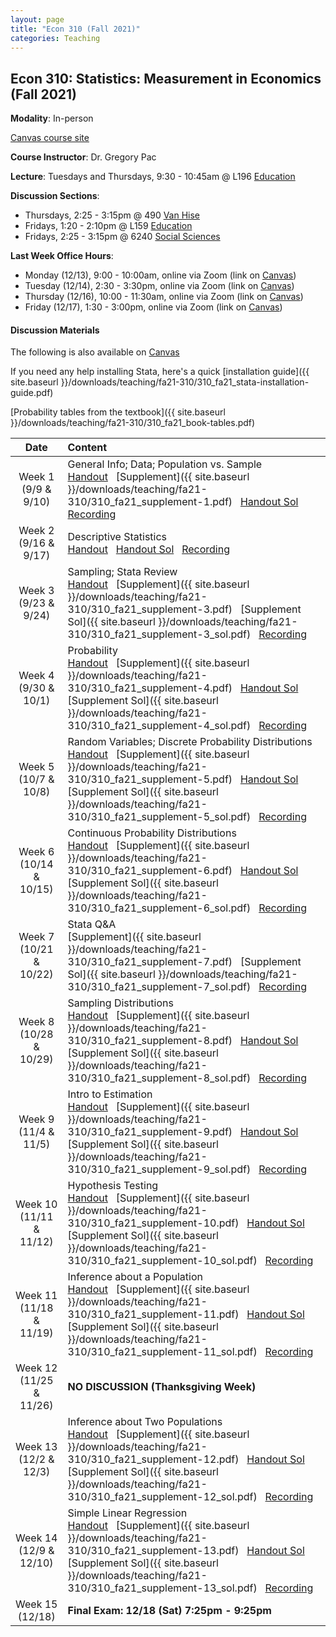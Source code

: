 ```yaml
---
layout: page
title: "Econ 310 (Fall 2021)"
categories: Teaching
---
```


## Econ 310: Statistics: Measurement in Economics (Fall 2021)

**Modality**: In-person

[Canvas course site](https://canvas.wisc.edu/courses/257051)

**Course Instructor**: Dr. Gregory Pac

**Lecture**: Tuesdays and Thursdays, 9:30 - 10:45am @ L196 [Education](https://map.wisc.edu/s/x8ot2t7k)

**Discussion Sections**: 

* Thursdays, 2:25 - 3:15pm @ 490 [Van Hise](https://map.wisc.edu/s/dcumacyz)
* Fridays, 1:20 - 2:10pm @ L159 [Education](https://map.wisc.edu/s/x8ot2t7k)
* Fridays, 2:25 - 3:15pm @ 6240 [Social Sciences](https://map.wisc.edu/s/6hlqixeh)

**Last Week Office Hours**: 

* Monday (12/13), 9:00 - 10:00am, online via Zoom (link on [Canvas](https://canvas.wisc.edu/courses/257051/pages/ta-resources-for-traviss-students?module_item_id=4280756))
* Tuesday (12/14), 2:30 - 3:30pm, online via Zoom (link on [Canvas](https://canvas.wisc.edu/courses/257051/pages/ta-resources-for-traviss-students?module_item_id=4280756))
* Thursday (12/16), 10:00 - 11:30am, online via Zoom (link on [Canvas](https://canvas.wisc.edu/courses/257051/pages/ta-resources-for-traviss-students?module_item_id=4280756))
* Friday (12/17), 1:30 - 3:00pm, online via Zoom (link on [Canvas](https://canvas.wisc.edu/courses/257051/pages/ta-resources-for-traviss-students?module_item_id=4280756))

#### Discussion Materials

The following is also available on [Canvas](https://canvas.wisc.edu/courses/257051/pages/ta-resources-for-traviss-students?module_item_id=4280756)

If you need any help installing Stata, here's a quick [installation guide]({{ site.baseurl }}/downloads/teaching/fa21-310/310_fa21_stata-installation-guide.pdf)

[Probability tables from the textbook]({{ site.baseurl }}/downloads/teaching/fa21-310/310_fa21_book-tables.pdf)

|     Date    |                     Content                     |
|:-----------:|	:---------------------------------------------- |
| Week 1 <br> (9/9 & 9/10) | General Info; Data; Population vs. Sample <br> [Handout](https://canvas.wisc.edu/courses/257051/files/20592108?wrap=1) &nbsp; [Supplement]({{ site.baseurl }}/downloads/teaching/fa21-310/310_fa21_supplement-1.pdf) &nbsp; [Handout Sol](https://canvas.wisc.edu/courses/257051/files/20592164?module_item_id=3958744) &nbsp; [Recording](https://youtu.be/AwMClht2e4U) |
| Week 2 <br> (9/16 & 9/17) | Descriptive Statistics <br> [Handout](https://canvas.wisc.edu/courses/257051/files/20592152?wrap=1) &nbsp; [Handout Sol](https://canvas.wisc.edu/courses/257051/files/20592099?wrap=1) &nbsp; [Recording](https://youtu.be/50qX8qgSeR8) | 
| Week 3 <br> (9/23 & 9/24) | Sampling; Stata Review <br> [Handout](https://canvas.wisc.edu/courses/257051/files/20592136?module_item_id=3958676) &nbsp; [Supplement]({{ site.baseurl }}/downloads/teaching/fa21-310/310_fa21_supplement-3.pdf) &nbsp; [Supplement Sol]({{ site.baseurl }}/downloads/teaching/fa21-310/310_fa21_supplement-3_sol.pdf) &nbsp; [Recording](https://youtu.be/ZSaT2EkjIlA) | 
| Week 4 <br> (9/30 & 10/1) | Probability <br> [Handout](https://canvas.wisc.edu/courses/257051/files/20592150?wrap=1) &nbsp; [Supplement]({{ site.baseurl }}/downloads/teaching/fa21-310/310_fa21_supplement-4.pdf) &nbsp; [Handout Sol](https://canvas.wisc.edu/courses/257051/files/20592168?module_item_id=3958746) &nbsp; [Supplement Sol]({{ site.baseurl }}/downloads/teaching/fa21-310/310_fa21_supplement-4_sol.pdf) &nbsp; [Recording](https://youtu.be/jwXudAZ6huk) | 
| Week 5 <br> (10/7 & 10/8) | Random Variables; Discrete Probability Distributions <br> [Handout](https://canvas.wisc.edu/courses/257051/files/20592110?wrap=1) &nbsp; [Supplement]({{ site.baseurl }}/downloads/teaching/fa21-310/310_fa21_supplement-5.pdf) &nbsp; [Handout Sol](https://canvas.wisc.edu/courses/257051/files/20592175?module_item_id=3958747) &nbsp; [Supplement Sol]({{ site.baseurl }}/downloads/teaching/fa21-310/310_fa21_supplement-5_sol.pdf) &nbsp; [Recording](https://youtu.be/0mxv25fcRnM) |
| Week 6 <br> (10/14 & 10/15) | Continuous Probability Distributions <br> [Handout](https://canvas.wisc.edu/courses/257051/files/20592148?wrap=1) &nbsp; [Supplement]({{ site.baseurl }}/downloads/teaching/fa21-310/310_fa21_supplement-6.pdf) &nbsp; [Handout Sol](https://canvas.wisc.edu/courses/257051/files/20592172?wrap=1) &nbsp; [Supplement Sol]({{ site.baseurl }}/downloads/teaching/fa21-310/310_fa21_supplement-6_sol.pdf) &nbsp; [Recording](https://youtu.be/JcsSKm095KI) |
| Week 7 <br> (10/21 & 10/22) | Stata Q&A <br> [Supplement]({{ site.baseurl }}/downloads/teaching/fa21-310/310_fa21_supplement-7.pdf) &nbsp; [Supplement Sol]({{ site.baseurl }}/downloads/teaching/fa21-310/310_fa21_supplement-7_sol.pdf) &nbsp; [Recording](https://youtu.be/564bPDnlD9s) |
| Week 8 <br> (10/28 & 10/29) | Sampling Distributions <br> [Handout](https://canvas.wisc.edu/courses/257051/files/20592151?wrap=1) &nbsp; [Supplement]({{ site.baseurl }}/downloads/teaching/fa21-310/310_fa21_supplement-8.pdf) &nbsp; [Handout Sol](https://canvas.wisc.edu/courses/257051/files/20592179?wrap=1) &nbsp; [Supplement Sol]({{ site.baseurl }}/downloads/teaching/fa21-310/310_fa21_supplement-8_sol.pdf) &nbsp; [Recording](https://youtu.be/dGrmaaH0D3U) | 
| Week 9 <br> (11/4 & 11/5) | Intro to Estimation <br> [Handout](https://canvas.wisc.edu/courses/257051/files/20592131?wrap=1) &nbsp; [Supplement]({{ site.baseurl }}/downloads/teaching/fa21-310/310_fa21_supplement-9.pdf) &nbsp; [Handout Sol](https://canvas.wisc.edu/courses/257051/files/20592182?wrap=1) &nbsp; [Supplement Sol]({{ site.baseurl }}/downloads/teaching/fa21-310/310_fa21_supplement-9_sol.pdf) &nbsp; [Recording](https://youtu.be/TUhrtvLki_M) |
| Week 10 <br> (11/11 & 11/12) | Hypothesis Testing <br> [Handout](https://canvas.wisc.edu/courses/257051/files/20592149?wrap=1) &nbsp; [Supplement]({{ site.baseurl }}/downloads/teaching/fa21-310/310_fa21_supplement-10.pdf) &nbsp; [Handout Sol](https://canvas.wisc.edu/courses/257051/files/20592185?wrap=1) &nbsp; [Supplement Sol]({{ site.baseurl }}/downloads/teaching/fa21-310/310_fa21_supplement-10_sol.pdf) &nbsp; [Recording](https://youtu.be/iyQ7XQweuEs) | 
| Week 11 <br> (11/18 & 11/19) | Inference about a Population <br> [Handout](https://canvas.wisc.edu/courses/257051/files/20592138?wrap=1) &nbsp; [Supplement]({{ site.baseurl }}/downloads/teaching/fa21-310/310_fa21_supplement-11.pdf) &nbsp; [Handout Sol](https://canvas.wisc.edu/courses/257051/files/20592153?wrap=1) &nbsp; [Supplement Sol]({{ site.baseurl }}/downloads/teaching/fa21-310/310_fa21_supplement-11_sol.pdf) &nbsp; [Recording](https://youtu.be/WXmTFUFhAMc) | 
| Week 12 <br> (11/25 & 11/26) | **NO DISCUSSION (Thanksgiving Week)** |
| Week 13 <br> (12/2 & 12/3) | Inference about Two Populations <br> [Handout](https://canvas.wisc.edu/courses/257051/files/20592105?wrap=1) &nbsp; [Supplement]({{ site.baseurl }}/downloads/teaching/fa21-310/310_fa21_supplement-12.pdf) &nbsp; [Handout Sol](https://canvas.wisc.edu/courses/257051/files/20592143?module_item_id=3958753) &nbsp; [Supplement Sol]({{ site.baseurl }}/downloads/teaching/fa21-310/310_fa21_supplement-12_sol.pdf) &nbsp; [Recording](https://youtu.be/hfduQMloCTQ)| 
| Week 14 <br> (12/9 & 12/10) | Simple Linear Regression <br> [Handout](https://canvas.wisc.edu/courses/257051/files/20592137?module_item_id=3958743) &nbsp; [Supplement]({{ site.baseurl }}/downloads/teaching/fa21-310/310_fa21_supplement-13.pdf) &nbsp; [Handout Sol](https://canvas.wisc.edu/courses/257051/files/20592195?module_item_id=3958754) &nbsp; [Supplement Sol]({{ site.baseurl }}/downloads/teaching/fa21-310/310_fa21_supplement-13_sol.pdf) &nbsp; [Recording](https://youtu.be/AT33SB500pk) |
| Week 15 <br> (12/18) | **Final Exam: 12/18 (Sat) 7:25pm - 9:25pm** |